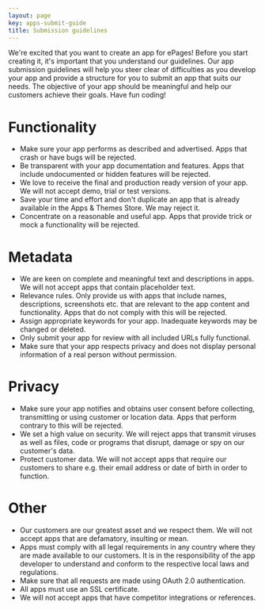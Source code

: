```yaml
---
layout: page
key: apps-submit-guide
title: Submission guidelines
---
```


We're excited that you want to create an app for ePages!
Before you start creating it, it's important that you understand our guidelines.
Our app submission guidelines will help you steer clear of difficulties as you develop your app and provide a structure for you to submit an app that suits our needs.
The objective of your app should be meaningful and help our customers achieve their goals. Have fun coding!

# Functionality

* Make sure your app performs as described and advertised.
Apps that crash or have bugs will be rejected.
* Be transparent with your app documentation and features.
Apps that include undocumented or hidden features will be rejected.
* We love to receive the final and production ready version of your app.
We will not accept demo, trial or test versions.
* Save your time and effort and don't duplicate an app that is already available in the Apps & Themes Store.
We may reject it.
* Concentrate on a reasonable and useful app.
Apps that provide trick or mock a functionality will be rejected.

# Metadata

* We are keen on complete and meaningful text and descriptions in apps.
We will not accept apps that contain placeholder text.
* Relevance rules.
Only provide us with apps that include names, descriptions, screenshots etc. that are relevant to the app content and functionality.
Apps that do not comply with this will be rejected.
* Assign appropriate keywords for your app.
Inadequate keywords may be changed or deleted.
* Only submit your app for review with all included URLs fully functional.
* Make sure that your app respects privacy and does not display personal information of a real person without permission.

# Privacy

* Make sure your app notifies and obtains user consent before collecting, transmitting or using customer or location data.
Apps that perform contrary to this will be rejected.
* We set a high value on security.
We will reject apps that transmit viruses as well as files, code or programs that disrupt, damage or spy on our customer's data.
* Protect customer data.
We will not accept apps that require our customers to share e.g. their email address or date of birth in order to function.

# Other

* Our customers are our greatest asset and we respect them.
We will not accept apps that are defamatory, insulting or mean.
* Apps must comply with all legal requirements in any country where they are made available to our customers.
It is in the responsibility of the app developer to understand and conform to the respective local laws and regulations.
* Make sure that all requests are made using OAuth 2.0 authentication.
* All apps must use an SSL certificate.
* We will not accept apps that have competitor integrations or references.
